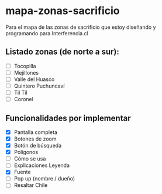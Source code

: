 # mapa-zonas-sacrificio
Para el mapa de las zonas de sacrificio que estoy diseñando y programando para Interferencia.cl

## Listado zonas (de norte a sur):

- [ ] Tocopilla
- [ ] Mejillones
- [ ] Valle del Huasco
- [ ] Quintero Puchuncaví
- [ ] Til Til
- [ ] Coronel

## Funcionalidades por implementar

- [x] Pantalla completa
- [x] Botones de zoom
- [x] Botón de búsqueda 
- [x] Polígonos
- [ ] Cómo se usa
- [ ] Explicaciones Leyenda
- [x] Fuente
- [ ] Pop up (nombre / dueño)
- [ ] Resaltar Chile

